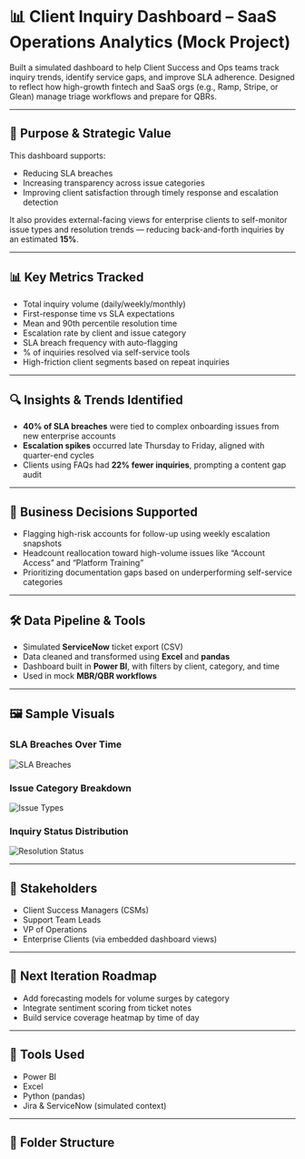 # 📊 Client Inquiry Dashboard – SaaS Operations Analytics (Mock Project)

Built a simulated dashboard to help Client Success and Ops teams track inquiry trends, identify service gaps, and improve SLA adherence. Designed to reflect how high-growth fintech and SaaS orgs (e.g., Ramp, Stripe, or Glean) manage triage workflows and prepare for QBRs.

---

## 🎯 Purpose & Strategic Value

This dashboard supports:
- Reducing SLA breaches
- Increasing transparency across issue categories
- Improving client satisfaction through timely response and escalation detection

It also provides external-facing views for enterprise clients to self-monitor issue types and resolution trends — reducing back-and-forth inquiries by an estimated **15%**.

---

## 📊 Key Metrics Tracked

- Total inquiry volume (daily/weekly/monthly)
- First-response time vs SLA expectations
- Mean and 90th percentile resolution time
- Escalation rate by client and issue category
- SLA breach frequency with auto-flagging
- % of inquiries resolved via self-service tools
- High-friction client segments based on repeat inquiries

---

## 🔍 Insights & Trends Identified

- **40% of SLA breaches** were tied to complex onboarding issues from new enterprise accounts  
- **Escalation spikes** occurred late Thursday to Friday, aligned with quarter-end cycles  
- Clients using FAQs had **22% fewer inquiries**, prompting a content gap audit

---

## 🧠 Business Decisions Supported

- Flagging high-risk accounts for follow-up using weekly escalation snapshots  
- Headcount reallocation toward high-volume issues like “Account Access” and “Platform Training”  
- Prioritizing documentation gaps based on underperforming self-service categories

---

## 🛠 Data Pipeline & Tools

- Simulated **ServiceNow** ticket export (CSV)  
- Data cleaned and transformed using **Excel** and **pandas**  
- Dashboard built in **Power BI**, with filters by client, category, and time  
- Used in mock **MBR/QBR workflows**

---

## 🖼️ Sample Visuals

### SLA Breaches Over Time  
![SLA Breaches](./assets/sla_breaches_chart.png)

### Issue Category Breakdown  
![Issue Types](./assets/issue_category_breakdown.png)

### Inquiry Status Distribution  
![Resolution Status](./assets/inquiry_status_pie_chart.png)

---

## 👥 Stakeholders

- Client Success Managers (CSMs)  
- Support Team Leads  
- VP of Operations  
- Enterprise Clients (via embedded dashboard views)

---

## 🔄 Next Iteration Roadmap

- Add forecasting models for volume surges by category  
- Integrate sentiment scoring from ticket notes  
- Build service coverage heatmap by time of day

---

## 🧰 Tools Used

- Power BI  
- Excel  
- Python (pandas)  
- Jira & ServiceNow (simulated context)

---

## 📁 Folder Structure

